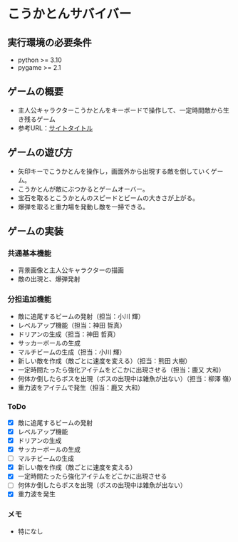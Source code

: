 # こうかとんサバイバー

## 実行環境の必要条件
* python >= 3.10
* pygame >= 2.1

## ゲームの概要
* 主人公キャラクターこうかとんをキーボードで操作して、一定時間敵から生き残るゲーム
* 参考URL：[サイトタイトル](https://www.hoge.com/)

## ゲームの遊び方
* 矢印キーでこうかとんを操作し，画面外から出現する敵を倒していくゲーム。
* こうかとんが敵にぶつかるとゲームオーバー。
* 宝石を取るとこうかとんのスピードとビームの大きさが上がる。
* 爆弾を取ると重力場を発動し敵を一掃できる。

## ゲームの実装
### 共通基本機能
* 背景画像と主人公キャラクターの描画
* 敵の出現と、爆弾発射

### 分担追加機能
* 敵に追尾するビームの発射（担当：小川 輝）
* レベルアップ機能（担当：神田 哲真）
* ドリアンの生成（担当：神田 哲真）
* サッカーボールの生成
* マルチビームの生成（担当：小川 輝）
* 新しい敵を作成（敵ごとに速度を変える）（担当：熊田 大樹）
* 一定時間たったら強化アイテムをどこかに出現させる（担当：鹿又 大和）
* 何体か倒したらボスを出現（ボスの出現中は雑魚が出ない）（担当：柳澤 嶺）
* 重力波をアイテムで発生（担当：鹿又 大和）

### ToDo
- [X] 敵に追尾するビームの発射
- [x] レベルアップ機能
- [x] ドリアンの生成
- [x] サッカーボールの生成
- [ ] マルチビームの生成
- [x] 新しい敵を作成（敵ごとに速度を変える）
- [x] 一定時間たったら強化アイテムをどこかに出現させる
- [ ] 何体か倒したらボスを出現（ボスの出現中は雑魚が出ない）
- [x] 重力波を発生

### メモ
* 特になし
